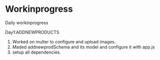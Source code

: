 # Workinprogress
Daily workinprogress

Day1:ADDNEWPRODUCTS
1) Worked on multer to configure and upload images.
2) Maded addnewprodSchema and its model and configure it with app.js
3) setup all dependencies.
